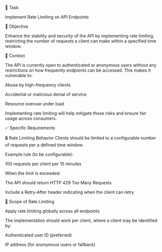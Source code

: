 ﻿🚦 Task

Implement Rate Limiting on API Endpoints

🎯 Objective

Enhance the stability and security of the API by implementing rate limiting, restricting the number of requests a client can make within a specified time window.

🧩 Context

The API is currently open to authenticated or anonymous users without any restrictions on how frequently endpoints can be accessed. This makes it vulnerable to:

Abuse by high-frequency clients

Accidental or malicious denial of service

Resource overuse under load

Implementing rate limiting will help mitigate these risks and ensure fair usage across consumers.

✅ Specific Requirements

🔒 Rate Limiting Behavior
Clients should be limited to a configurable number of requests per a defined time window.

Example rule (to be configurable):

100 requests per client per 15 minutes

When the limit is exceeded:

The API should return HTTP 429 Too Many Requests

Include a Retry-After header indicating when the client can retry

🎯 Scope of Rate Limiting

Apply rate limiting globally across all endpoints

The implementation should work per client, where a client may be identified by:

Authenticated user ID (preferred)

IP address (for anonymous users or fallback)